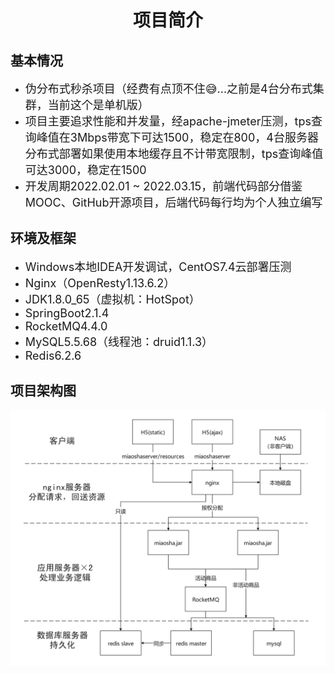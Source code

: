 <!DOCTYPE html>
<html lang="en">
<head>
    <meta charset="UTF-8">
</head>
<body>
<h1 style="text-align:center">项目简介</h1>
<h2>基本情况</h2>
<ul>
    <li><font size="4">伪分布式秒杀项目（经费有点顶不住😅...之前是4台分布式集群，当前这个是单机版）</font></li>
    <li><font size="4">项目主要追求性能和并发量，经apache-jmeter压测，tps查询峰值在3Mbps带宽下可达1500，稳定在800，4台服务器分布式部署如果使用本地缓存且不计带宽限制，tps查询峰值可达3000，稳定在1500</font>
    </li>
    <li><font size="4">开发周期2022.02.01 ~ 2022.03.15，前端代码部分借鉴MOOC、GitHub开源项目，后端代码每行均为个人独立编写</font></li>
</ul>
<h2>环境及框架</h2>
<ul>
    <li><font size="4">Windows本地IDEA开发调试，CentOS7.4云部署压测</font></li>
    <li><font size="4">Nginx（OpenResty1.13.6.2）</font></li>
    <li><font size="4">JDK1.8.0_65（虚拟机：HotSpot）</font></li>
    <li><font size="4">SpringBoot2.1.4</font></li>
    <li><font size="4">RocketMQ4.4.0</font></li>
    <li><font size="4">MySQL5.5.68（线程池：druid1.1.3）</font></li>
    <li><font size="4">Redis6.2.6</font></li>
</ul>
<h2>项目架构图</h2>
<img src="./1.png" alt="图片或logo" title="logo" width="900" hight="900" />
</body>
</html>
